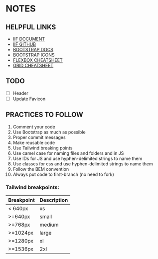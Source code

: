 # NOTES

## HELPFUL LINKS

- [IIF DOCUMENT](https://docs.google.com/document/d/16BxFgmgeOk2GjP4LAPQVNFk2GMKfgbZ4xqju3gua6pQ/edit?usp=sharing)
- [IIF GITHUB](https://github.com/iifnsut/website)
- [BOOTSTRAP DOCS](https://getbootstrap.com/docs/5.3/)
- [BOOTSTRAP ICONS](https://icons.getbootstrap.com/)
- [FLEXBOX CHEATSHEET](https://yoksel.github.io/flex-cheatsheet/)
- [GRID CHEATSHEET](https://yoksel.github.io/grid-cheatsheet/)

## TODO

- [ ] Header
- [ ] Update Favicon

## PRACTICES TO FOLLOW

1.  Comment your code
2.  Use Bootstrap as much as possible
3.  Proper commit messages
4.  Make reusable code
5.  Use Tailwind breaking points
6.  Use camel case for naming files and folders and in JS
7.  Use IDs for JS and use hyphen-delimited strings to name them
8.  Use classes for css and use hyphen-delimited strings to name them
9.  Follow the BEM convention
10. Always put code to first-branch (no need to fork)

### Tailwind breakpoints:

| Breakpoint | Description |
| ---------- | ----------- |
| < 640px    | xs          |
| >=640px    | small       |
| >=768px    | medium      |
| >=1024px   | large       |
| >=1280px   | xl          |
| >=1536px   | 2xl         |
